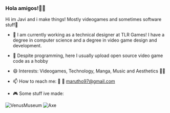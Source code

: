 ### Hola amigos!👋🌮 

Hi im Javi and i make things! Mostly videogames and sometimes software stuff💖

- 🔭 I am currently working as a technical designer at TLR Games! I have a degree in computer science and a degree in video game design and development.

- 🧩 Despite programming, here I usually upload open source video game code as a hobby

- 😄 Interests: Videogames, Technology, Manga, Music and Aesthetics 👨‍💻

- 📫 How to reach me: 🐤 📧 marutho97@gmail.com

- 🎮 Some stuff ive made:

![VenusMuseum](https://github.com/Marutho/Marutho/blob/master/Venus.png) ![Axe](https://github.com/Marutho/Marutho/blob/master/Axe.png)
 
